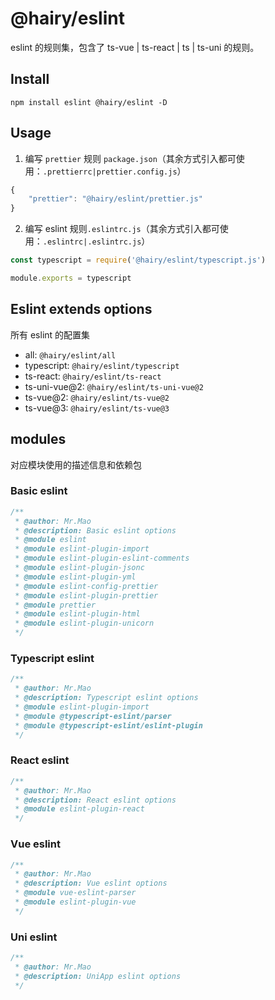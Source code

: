 # @hairy/eslint

eslint 的规则集，包含了 ts-vue | ts-react | ts | ts-uni 的规则。

## Install

`npm install eslint @hairy/eslint -D`

## Usage


1. 编写 `prettier` 规则 `package.json`（其余方式引入都可使用：`.prettierrc|prettier.config.js`） 

~~~js
{
    "prettier": "@hairy/eslint/prettier.js"
}
~~~

2. 编写 eslint 规则`.eslintrc.js`（其余方式引入都可使用：`.eslintrc|.eslintrc.js`）

~~~js
const typescript = require('@hairy/eslint/typescript.js')

module.exports = typescript
~~~

## Eslint extends options

所有 eslint 的配置集

- all:			     `@hairy/eslint/all`
- typescript:    `@hairy/eslint/typescript`
- ts-react:      `@hairy/eslint/ts-react`
- ts-uni-vue@2:  `@hairy/eslint/ts-uni-vue@2`
- ts-vue@2:      `@hairy/eslint/ts-vue@2`
- ts-vue@3:      `@hairy/eslint/ts-vue@3`

## modules

对应模块使用的描述信息和依赖包

### Basic eslint

~~~typescript
/**
 * @author: Mr.Mao
 * @description: Basic eslint options
 * @module eslint
 * @module eslint-plugin-import
 * @module eslint-plugin-eslint-comments
 * @module eslint-plugin-jsonc
 * @module eslint-plugin-yml
 * @module eslint-config-prettier
 * @module eslint-plugin-prettier
 * @module prettier
 * @module eslint-plugin-html
 * @module eslint-plugin-unicorn
 */
~~~

### Typescript eslint

~~~typescript
/**
 * @author: Mr.Mao
 * @description: Typescript eslint options
 * @module eslint-plugin-import
 * @module @typescript-eslint/parser
 * @module @typescript-eslint/eslint-plugin
 */
~~~

### React eslint

~~~typescript
/**
 * @author: Mr.Mao
 * @description: React eslint options
 * @module eslint-plugin-react
 */
~~~

### Vue eslint

~~~typescript
/**
 * @author: Mr.Mao
 * @description: Vue eslint options
 * @module vue-eslint-parser
 * @module eslint-plugin-vue
 */
~~~

### Uni eslint

~~~typescript
/**
 * @author: Mr.Mao
 * @description: UniApp eslint options
 */
~~~

